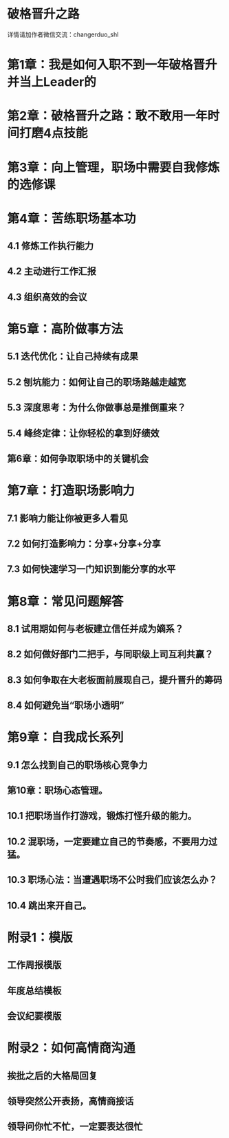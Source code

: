 # 破格晋升之路
详情请加作者微信交流：changerduo_shl

# 第1章：我是如何入职不到一年破格晋升并当上Leader的	
# 第2章：破格晋升之路：敢不敢用一年时间打磨4点技能	
# 第3章：向上管理，职场中需要自我修炼的选修课	
# 第4章：苦练职场基本功	
## 4.1 修炼工作执行能力	
## 4.2 主动进行工作汇报	
## 4.3 组织高效的会议	
# 第5章：高阶做事方法	
## 5.1 迭代优化：让自己持续有成果	
## 5.2 刨坑能力：如何让自己的职场路越走越宽	
## 5.3 深度思考：为什么你做事总是推倒重来？	
## 5.4 峰终定律：让你轻松的拿到好绩效	
## 第6章：如何争取职场中的关键机会	
# 第7章：打造职场影响力	
## 7.1 影响力能让你被更多人看见	
## 7.2 如何打造影响力：分享+分享+分享	
## 7.3 如何快速学习一门知识到能分享的水平	
# 第8章：常见问题解答	
## 8.1 试用期如何与老板建立信任并成为嫡系？	
## 8.2 如何做好部门二把手，与同职级上司互利共赢？	
## 8.3 如何争取在大老板面前展现自己，提升晋升的筹码	
## 8.4 如何避免当“职场小透明”	
# 第9章：自我成长系列	
## 9.1 怎么找到自己的职场核心竞争力	
## 第10章：职场心态管理。	
## 10.1 把职场当作打游戏，锻炼打怪升级的能力。	
## 10.2 混职场，一定要建立自己的节奏感，不要用力过猛。	
## 10.3 职场心法：当遭遇职场不公时我们应该怎么办？	
## 10.4 跳出来开自己。	
# 附录1：模版	
## 工作周报模版	
## 年度总结模板	
## 会议纪要模版	
# 附录2：如何高情商沟通	
## 挨批之后的大格局回复	
## 领导突然公开表扬，高情商接话	
## 领导问你忙不忙，一定要表达很忙	
